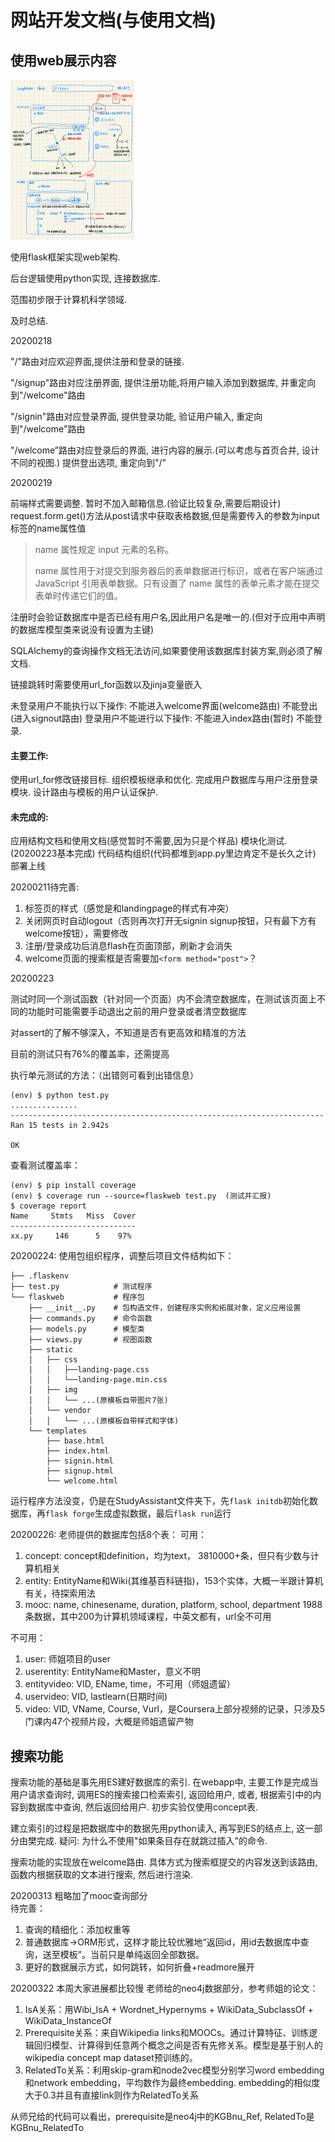 # 网站开发文档(与使用文档)



## 使用web展示内容

<img src="appdoc.assets/view.jpg" alt="view" style="zoom: 25%;" />

使用flask框架实现web架构. 

后台逻辑使用python实现, 连接数据库.

范围初步限于计算机科学领域.

及时总结.

20200218

"/"路由对应欢迎界面,提供注册和登录的链接.

"/signup"路由对应注册界面, 提供注册功能,将用户输入添加到数据库, 并重定向到"/welcome"路由

"/signin"路由对应登录界面, 提供登录功能, 验证用户输入, 重定向到"/welcome"路由

"/welcome”路由对应登录后的界面, 进行内容的展示.(可以考虑与首页合并, 设计不同的视图.)
提供登出选项, 重定向到"/"

20200219

前端样式需要调整.
暂时不加入邮箱信息.(验证比较复杂,需要后期设计)
request.form.get()方法从post请求中获取表格数据,但是需要传入的参数为input标签的name属性值

> name 属性规定 input 元素的名称。
>
> name 属性用于对提交到服务器后的表单数据进行标识，或者在客户端通过 JavaScript 引用表单数据。只有设置了 name 属性的表单元素才能在提交表单时传递它们的值。

注册时会验证数据库中是否已经有用户名,因此用户名是唯一的.(但对于应用中声明的数据库模型类来说没有设置为主键)

SQLAlchemy的查询操作文档无法访问,如果要使用该数据库封装方案,则必须了解文档.

链接跳转时需要使用url_for函数以及jinja变量嵌入

未登录用户不能执行以下操作:
不能进入welcome界面(welcome路由)
不能登出(进入signout路由)
登录用户不能进行以下操作:
不能进入index路由(暂时)
不能登录.

#### 主要工作:

使用url_for修改链接目标. 组织模板继承和优化.
完成用户数据库与用户注册登录模块.
设计路由与模板的用户认证保护.

#### 未完成的:

应用结构文档和使用文档(感觉暂时不需要,因为只是个样品)
模块化测试.(20200223基本完成)
代码结构组织(代码都堆到app.py里边肯定不是长久之计)
部署上线

20200211待完善:

1. 标签页的样式（感觉是和landingpage的样式有冲突）
2. 关闭网页时自动logout（否则再次打开无signin signup按钮，只有最下方有welcome按钮），需要修改
3. 注册/登录成功后消息flash在页面顶部，刷新才会消失
4. welcome页面的搜索框是否需要加`<form method="post">`？

20200223

测试时同一个测试函数（针对同一个页面）内不会清空数据库，在测试该页面上不同的功能时可能需要手动退出之前的用户登录或者清空数据库

对assert的了解不够深入，不知道是否有更高效和精准的方法

目前的测试只有76%的覆盖率，还需提高

执行单元测试的方法：（出错则可看到出错信息）
```
(env) $ python test.py
...............
----------------------------------------------------------------------
Ran 15 tests in 2.942s

OK
```
查看测试覆盖率：
```
(env) $ pip install coverage
(env) $ coverage run --source=flaskweb test.py  (测试并汇报)
$ coverage report
Name     Stmts   Miss  Cover
----------------------------
xx.py     146      5    97%
```

20200224:
使用包组织程序，调整后项目文件结构如下：
```
├── .flaskenv
├── test.py            # 测试程序
└── flaskweb           # 程序包
    ├── __init__.py    # 包构造文件，创建程序实例和拓展对象，定义应用设置
    ├── commands.py    # 命令函数
    ├── models.py      # 模型类
    ├── views.py       # 视图函数
    ├── static
    │   ├── css
    │   │   ├──landing-page.css
    │   │   └──landing-page.min.css
    │   ├── img   
    │   │   └── ...(原模板自带图片7张)
    │   └── vendor
    │   │   └── ...(原模板自带样式和字体)
    └── templates
        ├── base.html
        ├── index.html
        ├── signin.html
        ├── signup.html
        └── welcome.html
```
运行程序方法没变，仍是在StudyAssistant文件夹下，先`flask initdb`初始化数据库，再`flask forge`生成虚拟数据，最后`flask run`运行

20200226:
老师提供的数据库包括8个表：
可用：

1. concept: concept和definition，均为text， 3810000+条，但只有少数与计算机相关
2. entity: EntityName和Wiki(其维基百科链指)，153个实体，大概一半跟计算机有关，待探索用法
3. mooc: name, chinesename, duration, platform, school, department
    1988条数据，其中200为计算机领域课程，中英文都有，url全不可用

不可用：
1. user: 师姐项目的user
2. userentity: EntityName和Master，意义不明
3. entityvideo: VID, EName, time，不可用（师姐遗留）
4. uservideo: VID, lastlearn(日期时间)
5. video: VID, VName, Course, Vurl，是Coursera上部分视频的记录，只涉及5门课内47个视频片段，大概是师姐遗留产物



## 搜索功能

搜索功能的基础是事先用ES建好数据库的索引.
在webapp中, 主要工作是完成当用户请求查询时, 调用ES的搜索接口检索索引, 返回给用户, 或者, 根据索引中的内容到数据库中查询, 然后返回给用户.
初步实验仅使用concept表.

建立索引的过程是把数据库中的数据先用python读入, 再写到ES的结点上, 这一部分由樊完成. 疑问: 为什么不使用"如果条目存在就跳过插入"的命令.

搜索功能的实现放在welcome路由. 具体方式为搜索框提交的内容发送到该路由, 函数内根据获取的文本进行搜索, 然后进行渲染. 


20200313 粗略加了mooc查询部分  
待完善：
1. 查询的精细化：添加权重等
2. 普通数据库->ORM形式，这样才能比较优雅地“返回id，用id去数据库中查询，送至模板”。当前只是单纯返回全部数据。
3. 更好的数据展示方式，如何跳转，如何折叠+readmore展开


20200322 本周大家进展都比较慢
老师给的neo4j数据部分，参考师姐的论文：
1. IsA关系：用Wibi_IsA + Wordnet_Hypernyms + WikiData_SubclassOf + WikiData_InstanceOf
2. Prerequisite关系：来自Wikipedia links和MOOCs。通过计算特征、训练逻辑回归模型、计算得到任意两个概念之间是否有先修关系。模型是基于别人的wikipedia concept map dataset预训练的。
3. RelatedTo关系：利用skip-gram和node2vec模型分别学习word embedding和network embedding，平均数作为最终embedding. embedding的相似度大于0.3并且有直接link则作为RelatedTo关系

从师兄给的代码可以看出，prerequisite是neo4j中的KGBnu_Ref, RelatedTo是KGBnu_RelatedTo

